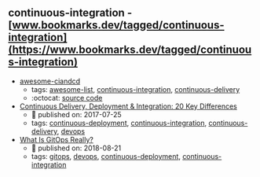 continuous-integration - [www.bookmarks.dev/tagged/continuous-integration](https://www.bookmarks.dev/tagged/continuous-integration)
---
* [awesome-ciandcd](https://github.com/ciandcd/awesome-ciandcd#readme)
    * tags: [awesome-list](../tagged/awesome-list.md), [continuous-integration](../tagged/continuous-integration.md), [continuous-delivery](../tagged/continuous-delivery.md)
    * :octocat: [source code](https://github.com/ciandcd/awesome-ciandcd#readme)
* [Continuous Delivery, Deployment & Integration: 20 Key Differences](https://stackify.com/continuous-delivery-vs-continuous-deployment-vs-continuous-integration/)
    * :calendar: published on: 2017-07-25
    * tags: [continuous-deployment](../tagged/continuous-deployment.md), [continuous-integration](../tagged/continuous-integration.md), [continuous-delivery](../tagged/continuous-delivery.md), [devops](../tagged/devops.md)
* [What Is GitOps Really?](https://www.weave.works/blog/what-is-gitops-really)
    * :calendar: published on: 2018-08-21
    * tags: [gitops](../tagged/gitops.md), [devops](../tagged/devops.md), [continuous-deployment](../tagged/continuous-deployment.md), [continuous-integration](../tagged/continuous-integration.md)
